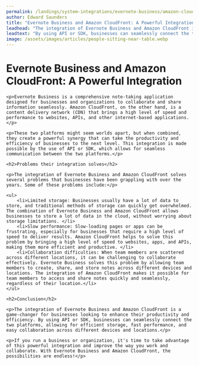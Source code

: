 ```yaml
---
permalink: /landings/system-integrations/evernote-business/amazon-cloudfront
author: Edward Saunders
title: "Evernote Business and Amazon CloudFront: A Powerful Integration"
leadhead: "The integration of Evernote Business and Amazon CloudFront is a game-changer for businesses looking to enhance their productivity and efficiency"
leadtext: "By using API or SDK, businesses can seamlessly connect the two platforms, allowing for efficient storage, fast performance, and easy collaboration across different devices and locations."
image: /assets/images/articles/people-sitting-near-table.webp
---
```

<div class="arttext">	<h1>Evernote Business and Amazon CloudFront: A Powerful Integration</h1>

	<p>Evernote Business is a comprehensive note-taking application designed for businesses and organizations to collaborate and share information seamlessly. Amazon CloudFront, on the other hand, is a content delivery network (CDN) that brings a high level of speed and performance to websites, APIs, and other internet-based applications.</p>

	<p>These two platforms might seem worlds apart, but when combined, they create a powerful synergy that can take the productivity and efficiency of businesses to the next level. This integration is made possible by the use of API or SDK, which allows for seamless communication between the two platforms.</p>

	<h2>Problems their integration solves</h2>

	<p>The integration of Evernote Business and Amazon CloudFront solves several problems that businesses have been grappling with over the years. Some of these problems include:</p>

	<ul>
		<li>Limited storage: Businesses usually have a lot of data to store, and traditional methods of storage can quickly get overwhelmed. The combination of Evernote Business and Amazon CloudFront allows businesses to store a lot of data in the cloud, without worrying about storage limitations. </li>
		<li>Slow performance: Slow-loading pages or apps can be frustrating, especially for businesses that require a high level of speed to deliver results. Amazon CloudFront helps to solve this problem by bringing a high level of speed to websites, apps, and APIs, making them more efficient and productive. </li>
		<li>Collaboration difficulties: When team members are scattered across different locations, it can be challenging to collaborate effectively. Evernote Business solves this problem by allowing team members to create, share, and store notes across different devices and locations. The integration of Amazon CloudFront makes it possible for team members to access and share notes quickly and seamlessly, regardless of their location.</li>
	</ul>

	<h2>Conclusion</h2>

	<p>The integration of Evernote Business and Amazon CloudFront is a game-changer for businesses looking to enhance their productivity and efficiency. By using API or SDK, businesses can seamlessly connect the two platforms, allowing for efficient storage, fast performance, and easy collaboration across different devices and locations.</p>

	<p>If you run a business or organization, it's time to take advantage of this powerful integration and improve the way you work and collaborate. With Evernote Business and Amazon CloudFront, the possibilities are endless!</p>
</div>